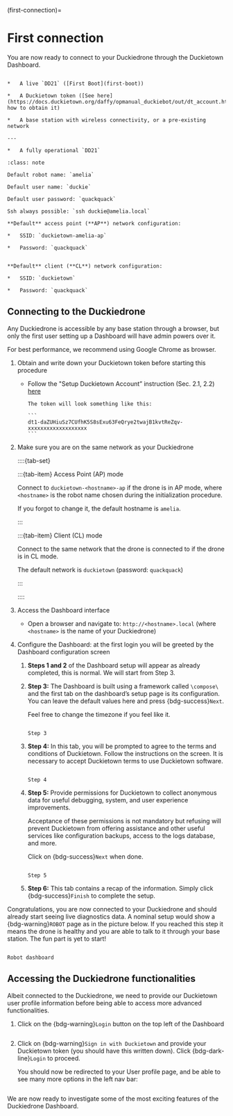 (first-connection)=
# First connection

You are now ready to connect to your Duckiedrone through the Duckietown Dashboard.

```{needget}

*   A live `DD21` ([First Boot](first-boot))

*   A Duckietown token ([See here](https://docs.duckietown.org/daffy/opmanual_duckiebot/out/dt_account.html) how to obtain it)

*   A base station with wireless connectivity, or a pre-existing network

---

*   A fully operational `DD21`

```

```{admonition} Cheatsheet
:class: note

Default robot name: `amelia`

Default user name: `duckie`

Default user password: `quackquack`

Ssh always possible: `ssh duckie@amelia.local`

**Default** access point (**AP**) network configuration:

*   SSID: `duckietown-amelia-ap`
    
*   Password: `quackquack`
    

**Default** client (**CL**) network configuration:

*   SSID: `duckietown`
    
*   Password: `quackquack`
```

## Connecting to the Duckiedrone  

Any Duckiedrone is accessible by any base station through a browser, but only the first user setting up a Dashboard will have admin powers over it.

For best performance, we recommend using Google Chrome as browser.

1.  Obtain and write down your Duckietown token before starting this procedure
    
    *  Follow the "Setup Duckietown Account” instruction (Sec. 2.1, 2.2) [here](https://docs.duckietown.org/daffy/opmanual_duckiebot/out/dt_account.html)  

        ````{tip}
        The token will look something like this:  
        
        ```
        dt1-daZUHiuSz7CUfhK5S8sExu63FeQrye2twajB1kvtReZqv-xxxxxxxxxxxxxxxxxxx
        ```
        ````
        
2.  Make sure you are on the same network as your Duckiedrone
    
    ::::{tab-set}

    :::{tab-item} Access Point (AP) mode

    Connect to `duckietown-<hostname>-ap` if the drone is in AP mode, where `<hostname>` is the robot name chosen during the initialization procedure.
    
    If you forgot to change it, the default hostname is `amelia`.

    :::

    :::{tab-item} Client (CL) mode

    Connect to the same network that the drone is connected to if the drone is in CL mode.
    
    The default network is `duckietown` (password: `quackquack`)  

    :::
    
    ::::
        
        
3.  Access the Dashboard interface
    
    * Open a browser and navigate to: `http://<hostname>.local` (where `<hostname>` is the name of your Duckiedrone)
        
4.  Configure the Dashboard: at the first login you will be greeted by the Dashboard configuration screen
    
    1.  **Steps 1 and 2** of the Dashboard setup will appear as already completed, this is normal. We will start from Step 3.
        
    2.  **Step 3:** The Dashboard is built using a framework called `\compose\` and the first tab on the dashboard’s setup page is its configuration. You can leave the default values here and press {bdg-success}`Next`.
    
        Feel free to change the timezone if you feel like it.  
        
        ```{figure} ../_images/first-connection/step_3.png
        
        Step 3
        ```

    3.  **Step 4:** In this tab, you will be prompted to agree to the terms and conditions of Duckietown. Follow the instructions on the screen. It is necessary to accept Duckietown terms to use Duckietown software.  
        
        ```{figure} ../_images/first-connection/step_4.png

        Step 4
        ```          
        
    4.  **Step 5:** Provide permissions for Duckietown to collect anonymous data for useful debugging, system, and user experience improvements.
    
        Acceptance of these permissions is not mandatory but refusing will prevent Duckietown from offering assistance and other useful services like configuration backups, access to the logs database, and more.
    
        Click on {bdg-success}`Next` when done.  
        ```{figure} ../_images/first-connection/step_5.png
        
        Step 5
        ```
          
        
    5.  **Step 6:** This tab contains a recap of the information. Simply click {bdg-success}`Finish` to complete the setup.  
        

Congratulations, you are now connected to your Duckiedrone and should already start seeing live diagnostics data. A nominal setup would show a {bdg-warning}`ROBOT` page as in the picture below. If you reached this step it means the drone is healthy and you are able to talk to it through your base station. The fun part is yet to start!  

```{figure} ../_images/first-connection/robot_dashboard.png

Robot dashboard
```

## Accessing the Duckiedrone functionalities

Albeit connected to the Duckiedrone, we need to provide our Duckietown user profile information before being able to access more advanced functionalities.

1.  Click on the {bdg-warning}`Login` button on the top left of the Dashboard  
    
    ```{image} ../_images/first-connection/dashboard_sign_in.png
    ```
    
2.  Click on {bdg-warning}`Sign in with Duckietown` and provide your Duckietown token (you should have this written down). Click {bdg-dark-line}`Login` to proceed.  
      
    You should now be redirected to your User profile page, and be able to see many more options in the left nav bar:
    
    ```{image} ../_images/first-connection/setup_complete.png
    ```

We are now ready to investigate some of the most exciting features of the Duckiedrone Dashboard.